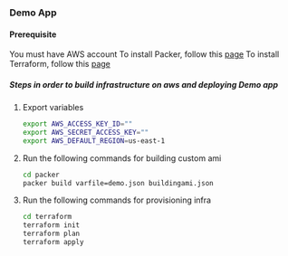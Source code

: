 ### Demo App

 #### Prerequisite
 You must have AWS account
 To install Packer, follow this [page](https://learn.hashicorp.com/packer/gettingstarted/install)
 To install Terraform, follow this [page](https://learn.hashicorp.com/terraform/getting-started/install)

##### Steps in order to build infrastructure on aws and deploying Demo app
1. Export variables 
    ```bash
   export AWS_ACCESS_KEY_ID=""
   export AWS_SECRET_ACCESS_KEY=""
   export AWS_DEFAULT_REGION=us-east-1
   ```
2. Run the following commands for building custom ami
    ```bash
    cd packer
    packer build varfile=demo.json buildingami.json
   ```
3. Run the following commands for provisioning infra
   ```bash
   cd terraform
   terraform init
   terraform plan
   terraform apply
   ```


